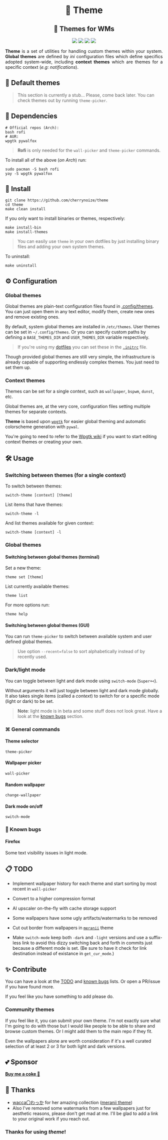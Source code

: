 <div align="center">
    <h1>🎨 Theme</h1>
    <h3></h3>
    <h2>🌟 Themes for WMs</h1>

![](https://img.shields.io/github/last-commit/cherrynoize/theme?logo=github&style=for-the-badge&color=FFB1C8&logoColor=D9E0EE&labelColor=292324)
![](https://img.shields.io/github/stars/cherrynoize/theme?style=for-the-badge&logo=andela&color=FFB686&logoColor=D9E0EE&labelColor=292324)
![](https://img.shields.io/github/repo-size/cherrynoize/theme?color=CAC992&label=SIZE&logo=googledrive&style=for-the-badge&logoColor=D9E0EE&labelColor=292324)
![](https://img.shields.io/badge/need-wpgtk-green?style=for-the-badge&color=CCE8E9&logoColor=D9E0EE&labelColor=292324)

</div>

<div align="justify">

**Theme** is a set of utilities for handling custom themes
within your system. **Global themes** are defined by *ini*
configuration files which define specifics adopted system-wide,
including **context themes** which are themes for a specific
context (*e.g: notifications*).

</div>

## 🎨 Default themes

> This section is currently a stub... Please, come back later.
> You can check themes out by running `theme-picker`.

## 🧱 Dependencies

```
# Official repos (Arch):
bash rofi
# AUR:
wpgtk pywalfox
```

>**Rofi** is only needed for the `wall-picker` and
>`theme-picker` commands.

To install all of the above (*on Arch*) run:

```
sudo pacman -S bash rofi
yay -S wpgtk pywalfox
```

## 🔧 Install

```
git clone https://github.com/cherrynoize/theme
cd theme
make clean install
```

If you only want to install binaries or themes, respectively:

```
make install-bin
make install-themes
```

> You can easily use `theme` in your own dotfiles by just
> installing binary files and adding your own system themes.

To uninstall:

```
make uninstall
```

## ⚙ Configuration

### Global themes

Global themes are plain-text configuration files found in
[.config/themes](../.config/themes). You can just open them in
any text editor, modify them, create new ones and remove
existing ones.

By default, system global themes are installed in `/etc/themes`.
User themes can be set in `~/.config/themes`. Or you can
specify custom paths by defining a `BASE_THEMES_DIR` and
`USER_THEMES_DIR` variable respectively.

>If you're using my [dotfiles](https://github.com/cherrynoize/dotfiles)
>you can set these in the [`.initrc`](.initrc) file.

Though provided global themes are still very simple, the
infrastructure is already capable of supporting endlessly
complex themes. You just need to set them up.

### Context themes

Themes can be set for a single context, such as `wallpaper`,
`bspwm`, `dunst`, etc.

Global themes are, at the very core, configuration files setting
multiple themes for separate contexts.

**Theme** is based upon
[`wpgtk`](https://github.com/deviantfero/wpgtk)
for easier global theming and automatic colorscheme generation
with `pywal`.

You're going to need to refer to the
[Wpgtk wiki](https://github.com/deviantfero/wpgtk/wiki)
if you want to start editing context themes or creating your own.

## 🛠 Usage

### Switching between themes (for a single context)

To switch between themes:

```
switch-theme [context] [theme]
```

List items that have themes:

```
switch-theme -l
```

And list themes available for given context:

```
switch-theme [context] -l
```

### Global themes

#### Switching between global themes (terminal)

Set a new theme:

```
theme set [theme]
```

List currently available themes:

```
theme list
```

For more options run:

```
theme help
```

#### Switching between global themes (GUI)

You can run `theme-picker` to switch between available system
and user defined global themes.

> Use option `--recent=false` to sort alphabetically instead of
> by recently used.

### Dark/light mode

You can toggle between light and dark mode using `switch-mode`
(`Super+<`).

Without arguments it will just toggle between light and dark
mode globally. It also takes single items (called a *context*)
to switch for or a specific mode (light or dark) to be set.

> **Note**: light mode is in beta and some stuff does not look
great. Have a look at the [known bugs](#-known-bugs) section.

### ⌘ General commands

#### Theme selector

    theme-picker

#### Wallpaper picker

    wall-picker

#### Random wallpaper

    change-wallpaper

#### Dark mode on/off

    switch-mode

### 🐛 Known bugs

#### Firefox

Some text visibility issues in light mode.

## 📋 TODO

- Implement wallpaper history for each theme and start sorting
by most recent in `wall-picker`
- Convert to a higher compression format
- AI upscaler on-the-fly with cache storage support
- Some wallpapers have some ugly artifacts/watermarks to be
removed
- Cut out border from wallpapers in
[`meranii`](../.wallpaper-themes/meranii) theme

- Make `switch-mode` keep both `-dark` and `-light` versions
and use a suffix-less link to avoid this dizzy switching back
and forth in commits just because a different mode is set.
(Be sure to have it check for link destination instead of
existance in `get_cur_mode`.)

## ✨ Contribute

You can have a look at the [TODO](#-todo) and
[known bugs](#-known-bugs) lists. Or open a PR/issue if you have
found more.

If you feel like you have something to add please do.

### Community themes

If you feel like it, you can submit your own theme. I'm not
exactly sure what I'm going to do with those but I would like
people to be able to share and browse custom themes.
Or I might add them to the main repo if they fit.

Even the wallpapers alone are worth consideration if it's a well
curated selection of at least 2 or 3 for both light and
dark versions.

## 💕 Sponsor

[**Buy me a coke 💙**](https://cherrynoize.github.io/#/contribute)

## 🙏 Thanks

- [wacca〇わっか](https://www.pixiv.net/en/users/46612726) for
her amazing collection
([meranii theme](../.wallpaper-themes/meranii))
- Also I've removed some watermarks from a few wallpapers just
for aesthetic reasons, please don't get mad at me. I'll be glad
to add a link to your original work if you reach out.

### Thanks for using *theme*!
